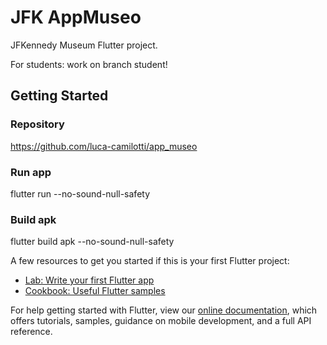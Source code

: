 # JFK AppMuseo

JFKennedy Museum Flutter project.

For students: work on branch student!

## Getting Started

### Repository
https://github.com/luca-camilotti/app_museo

### Run app
flutter run --no-sound-null-safety

### Build apk
flutter build apk --no-sound-null-safety


A few resources to get you started if this is your first Flutter project:

- [Lab: Write your first Flutter app](https://flutter.dev/docs/get-started/codelab)
- [Cookbook: Useful Flutter samples](https://flutter.dev/docs/cookbook)

For help getting started with Flutter, view our
[online documentation](https://flutter.dev/docs), which offers tutorials,
samples, guidance on mobile development, and a full API reference.
